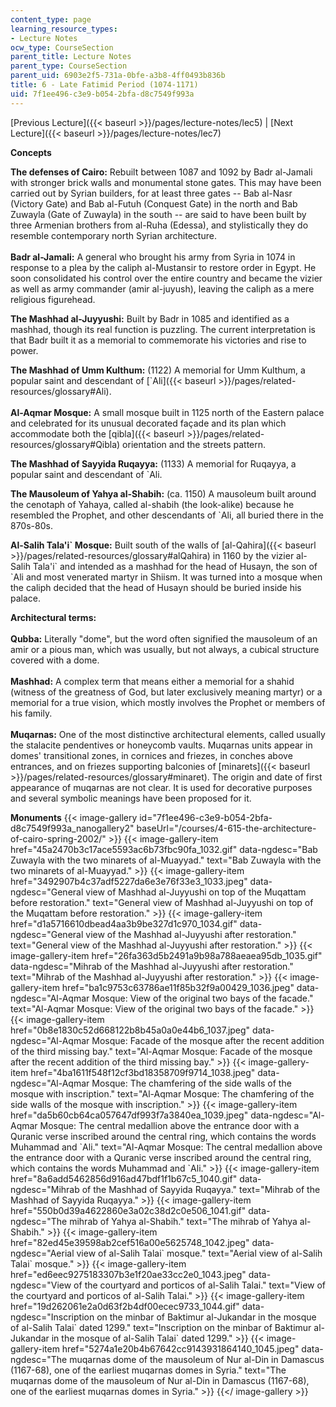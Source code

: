 ```yaml
---
content_type: page
learning_resource_types:
- Lecture Notes
ocw_type: CourseSection
parent_title: Lecture Notes
parent_type: CourseSection
parent_uid: 6903e2f5-731a-0bfe-a3b8-4ff0493b836b
title: 6 - Late Fatimid Period (1074-1171)
uid: 7f1ee496-c3e9-b054-2bfa-d8c7549f993a
---
```


[Previous Lecture]({{< baseurl >}}/pages/lecture-notes/lec5) | [Next Lecture]({{< baseurl >}}/pages/lecture-notes/lec7)

  
**Concepts**

**The defenses of Cairo:** Rebuilt between 1087 and 1092 by Badr al-Jamali with stronger brick walls and monumental stone gates. This may have been carried out by Syrian builders, for at least three gates -- Bab al-Nasr (Victory Gate) and Bab al-Futuh (Conquest Gate) in the north and Bab Zuwayla (Gate of Zuwayla) in the south -- are said to have been built by three Armenian brothers from al-Ruha (Edessa), and stylistically they do resemble contemporary north Syrian architecture.   
       
**Badr al-Jamali:** A general who brought his army from Syria in 1074 in response to a plea by the caliph al-Mustansir to restore order in Egypt. He soon consolidated his control over the entire country and became the vizier as well as army commander (amir al-juyush), leaving the caliph as a mere religious figurehead.

**The Mashhad al-Juyyushi:** Built by Badr in 1085 and identified as a mashhad, though its real function is puzzling. The current interpretation is that Badr built it as a memorial to commemorate his victories and rise to power.

**The Mashhad of Umm Kulthum:** (1122) A memorial for Umm Kulthum, a popular saint and descendant of [&grave;Ali]({{< baseurl >}}/pages/related-resources/glossary#Ali).   
       
**Al-Aqmar Mosque:** A small mosque built in 1125 north of the Eastern palace and celebrated for its unusual decorated façade and its plan which accommodate both the [qibla]({{< baseurl >}}/pages/related-resources/glossary#Qibla) orientation and the streets pattern. 

**The Mashhad of Sayyida Ruqayya:** (1133) A memorial for Ruqayya, a popular saint and descendant of &grave;Ali.

**The Mausoleum of Yahya al-Shabih:** (ca. 1150) A mausoleum built around the cenotaph of Yahaya, called al-shabih (the look-alike) because he resembled the Prophet, and other descendants of &grave;Ali, all buried there in the 870s-80s.

**Al-Salih Tala'i&grave; Mosque:** Built south of the walls of [al-Qahira]({{< baseurl >}}/pages/related-resources/glossary#alQahira) in 1160 by the vizier al-Salih Tala'i&grave; and intended as a mashhad for the head of Husayn, the son of &grave;Ali and most venerated martyr in Shiism. It was turned into a mosque when the caliph decided that the head of Husayn should be buried inside his palace.

**Architectural terms:**  
       
**Qubba:** Literally "dome", but the word often signified the mausoleum of an amir or a pious man, which was usually, but not always, a cubical structure covered with a dome.   
       
**Mashhad:** A complex term that means either a memorial for a shahid (witness of the greatness of God, but later exclusively meaning martyr) or a memorial for a true vision, which mostly involves the Prophet or members of his family.   
       
**Muqarnas:** One of the most distinctive architectural elements, called usually the stalacite pendentives or honeycomb vaults. Muqarnas units appear in domes' transitional zones, in cornices and friezes, in conches above entrances, and on friezes supporting balconies of [minarets]({{< baseurl >}}/pages/related-resources/glossary#minaret). The origin and date of first appearance of muqarnas are not clear. It is used for decorative purposes and several symbolic meanings have been proposed for it. 

**Monuments**
{{< image-gallery id="7f1ee496-c3e9-b054-2bfa-d8c7549f993a_nanogallery2" baseUrl="/courses/4-615-the-architecture-of-cairo-spring-2002/" >}}
{{< image-gallery-item href="45a2470b3c17ace5593ac6b73fbc90fa_1032.gif" data-ngdesc="Bab Zuwayla with the two minarets of al-Muayyad." text="Bab Zuwayla with the two minarets of al-Muayyad." >}}
{{< image-gallery-item href="3492907b4c37adf5227da6e3e76f33e3_1033.jpeg" data-ngdesc="General view of Mashhad al-Juyyushi on top of the Muqattam before restoration." text="General view of Mashhad al-Juyyushi on top of the Muqattam before restoration." >}}
{{< image-gallery-item href="d1a5716610dbead4aa3b9be327d1c970_1034.gif" data-ngdesc="General view of the Mashhad al-Juyyushi after restoration." text="General view of the Mashhad al-Juyyushi after restoration." >}}
{{< image-gallery-item href="26fa363d5b2491a9b98a788aeaea95db_1035.gif" data-ngdesc="Mihrab of the Mashhad al-Juyyushi after restoration." text="Mihrab of the Mashhad al-Juyyushi after restoration." >}}
{{< image-gallery-item href="ba1c9753c63786ae11f85b32f9a00429_1036.jpeg" data-ngdesc="Al-Aqmar Mosque: View of the original two bays of the facade." text="Al-Aqmar Mosque: View of the original two bays of the facade." >}}
{{< image-gallery-item href="0b8e1830c52d668122b8b45a0a0e44b6_1037.jpeg" data-ngdesc="Al-Aqmar Mosque: Facade of the mosque after the recent addition of the third missing bay." text="Al-Aqmar Mosque: Facade of the mosque after the recent addition of the third missing bay." >}}
{{< image-gallery-item href="4ba1611f548f12cf3bd18358709f9714_1038.jpeg" data-ngdesc="Al-Aqmar Mosque: The chamfering of the side walls of the mosque with inscription." text="Al-Aqmar Mosque: The chamfering of the side walls of the mosque with inscription." >}}
{{< image-gallery-item href="da5b60cb64ca057647df993f7a3840ea_1039.jpeg" data-ngdesc="Al-Aqmar Mosque: The central medallion above the entrance door with a Quranic verse inscribed around the central ring, which contains the words Muhammad and &grave;Ali." text="Al-Aqmar Mosque: The central medallion above the entrance door with a Quranic verse inscribed around the central ring, which contains the words Muhammad and &grave;Ali." >}}
{{< image-gallery-item href="8a6add5462856d916ad47bdf1f1b67c5_1040.gif" data-ngdesc="Mihrab of the Mashhad of Sayyida Ruqayya." text="Mihrab of the Mashhad of Sayyida Ruqayya." >}}
{{< image-gallery-item href="550b0d39a4622860e3a02c38d2c0e506_1041.gif" data-ngdesc="The mihrab of Yahya al-Shabih." text="The mihrab of Yahya al-Shabih." >}}
{{< image-gallery-item href="82ed45e39598ab2cef516a00e5625748_1042.jpeg" data-ngdesc="Aerial view of al-Salih Talai&grave; mosque." text="Aerial view of al-Salih Talai&grave; mosque." >}}
{{< image-gallery-item href="ed6eec9275183307b3e1f20ae33cc2e0_1043.jpeg" data-ngdesc="View of the courtyard and porticos of al-Salih Talai." text="View of the courtyard and porticos of al-Salih Talai." >}}
{{< image-gallery-item href="19d262061e2a0d63f2b4df00ecec9733_1044.gif" data-ngdesc="Inscription on the minbar of Baktimur al-Jukandar in the mosque of al-Salih Talai&grave; dated 1299." text="Inscription on the minbar of Baktimur al-Jukandar in the mosque of al-Salih Talai&grave; dated 1299." >}}
{{< image-gallery-item href="5274a1e20b4b67642cc9143931864140_1045.jpeg" data-ngdesc="The muqarnas dome of the mausoleum of Nur al-Din in Damascus (1167-68), one of the earliest muqarnas domes in Syria." text="The muqarnas dome of the mausoleum of Nur al-Din in Damascus (1167-68), one of the earliest muqarnas domes in Syria." >}}
{{</ image-gallery >}}